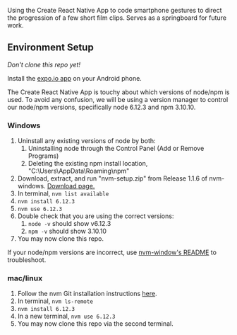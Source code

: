 Using the Create React Native App to code smartphone gestures to direct the progression of a few short film clips.  Serves as a springboard for future work.


## Environment Setup

*Don't clone this repo yet!*

Install the [expo.io app](https://expo.io/learn) on your Android phone.

The Create React Native App is touchy about which versions of node/npm is used.  To avoid any confusion, we will be using a version manager to control our node/npm versions, specifically node 6.12.3 and npm 3.10.10.

### Windows
1. Uninstall any existing versions of node by both:
    1. Uninstalling node through the Control Panel (Add or Remove Programs)
    2. Deleting the existing npm install location, "C:\Users<user>\AppData\Roaming\npm"
2. Download, extract, and run "nvm-setup.zip" from Release 1.1.6 of nvm-windows.  [Download page.](https://github.com/coreybutler/nvm-windows/releases)
3. In terminal, `nvm list available`
4. `nvm install 6.12.3`
5. `nvm use 6.12.3`
6. Double check that you are using the correct versions:
    1. `node -v` should show v6.12.3
    2. `npm -v` should show 3.10.10
7. You may now clone this repo.

If your node/npm versions are incorrect, use [nvm-window's README](https://github.com/coreybutler/nvm-windows) to troubleshoot.

### mac/linux
1. Follow the nvm Git installation instructions [here](https://github.com/creationix/nvm#git-install).
2. In terminal, `nvm ls-remote`
3. `nvm install 6.12.3`
3. In a new terminal, `nvm use 6.12.3`
4. You may now clone this repo via the second terminal.
